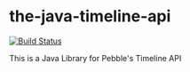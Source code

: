 # the-java-timeline-api

[![Build Status](https://travis-ci.org/the-nameless-devs/the-java-timeline-api.svg?branch=dev)](https://travis-ci.org/the-nameless-devs/the-java-timeline-api)

This is a Java Library for Pebble's Timeline API
